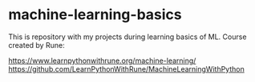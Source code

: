 # machine-learning-basics

This is repository with my projects during learning basics of ML. Course created by Rune:


https://www.learnpythonwithrune.org/machine-learning/
https://github.com/LearnPythonWithRune/MachineLearningWithPython
